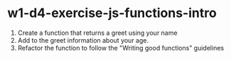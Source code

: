 # w1-d4-exercise-js-functions-intro

1. Create a function that returns a greet using your name
2. Add to the greet information about your age.
3. Refactor the function to follow the "Writing good functions" guidelines
